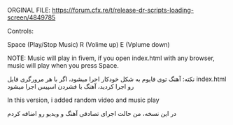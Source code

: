 ORGINAL FILE: https://forum.cfx.re/t/release-dr-scripts-loading-screen/4849785

Controls:

Space (Play/Stop Music)
R (Volime up)
E (Vplume down)


NOTE: Music will play in fivem, if you open index.html with any browser, music will play when you press Space.

نکته: آهنگ توی فایوم به شکل خودکار اجرا میشود، اگر با هر مرورگری فایل index.html رو اجرا کردید، آهنگ با فشردن اسپیس اجرا میشود

In this version, i added random video and music play

در این نسخه، من حالت اجرای تصادفی آهنگ و ویدیو رو اضافه کردم
